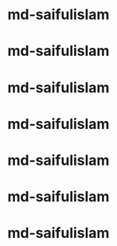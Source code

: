 # md-saifulislam
# md-saifulislam
# md-saifulislam
# md-saifulislam
# md-saifulislam
# md-saifulislam
# md-saifulislam
